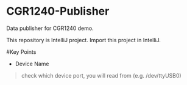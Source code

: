 # CGR1240-Publisher
Data publisher for CGR1240 demo.

This repository is IntelliJ project. Import this project in IntelliJ.

#Key Points
- Device Name
> check which device port, you will read from (e.g. /dev/ttyUSB0)
